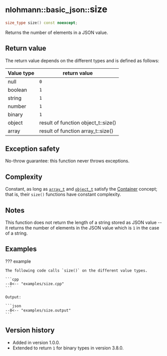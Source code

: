 # <small>nlohmann::basic_json::</small>size

```cpp
size_type size() const noexcept;
```

Returns the number of elements in a JSON value.

## Return value

The return value depends on the different types and is defined as follows:

| Value type | return value                        |
|------------|-------------------------------------|
| null       | `0`                                 |
| boolean    | `1`                                 |
| string     | `1`                                 |
| number     | `1`                                 |
| binary     | `1`                                 |
| object     | result of function object_t::size() |
| array      | result of function array_t::size()  |

## Exception safety

No-throw guarantee: this function never throws exceptions.

## Complexity

Constant, as long as [`array_t`](array_t.md) and [`object_t`](object_t.md) satisfy the
[Container](https://en.cppreference.com/w/cpp/named_req/Container) concept; that is, their `size()` functions have
constant complexity.

## Notes

This function does not return the length of a string stored as JSON value -- it returns the number of elements in the
JSON value which is `1` in the case of a string.

## Examples

??? example

    The following code calls `size()` on the different value types.

    ```cpp
    --8<-- "examples/size.cpp"
    ```

    Output:

    ```json
    --8<-- "examples/size.output"
    ```

## Version history

- Added in version 1.0.0.
- Extended to return `1` for binary types in version 3.8.0.

